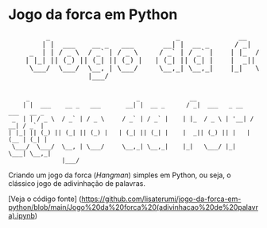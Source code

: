 # Jogo da forca em Python
<pre>
         _                              _              __                           
        | |  ___    __ _   ___       __| |  __ _      / _|  ___   _ __   ___   __ _ 
     _  | | / _ \  / _` | / _ \     / _` | / _` |    | |_  / _ \ | '__| / __| / _` |
    | |_| || (_) || (_| || (_) |   | (_| || (_| |    |  _|| (_) || |   | (__ | (_| |
     \___/  \___/  \__, | \___/     \__,_| \__,_|    |_|   \___/ |_|    \___| \__,_|
                   |___/                                                            

</pre>

<!-- language: lang-none -->
         _                              _              __                           
        | |  ___    __ _   ___       __| |  __ _      / _|  ___   _ __   ___   __ _ 
     _  | | / _ \  / _` | / _ \     / _` | / _` |    | |_  / _ \ | '__| / __| / _` |
    | |_| || (_) || (_| || (_) |   | (_| || (_| |    |  _|| (_) || |   | (__ | (_| |
     \___/  \___/  \__, | \___/     \__,_| \__,_|    |_|   \___/ |_|    \___| \__,_|
                   |___/                                                            

Criando um jogo da forca (*Hangman*) simples em Python, ou seja, o clássico jogo de adivinhação de palavras.

[Veja o código fonte] (https://github.com/lisaterumi/jogo-da-forca-em-python/blob/main/Jogo%20da%20forca%20(adivinhacao%20de%20palavra).ipynb)
